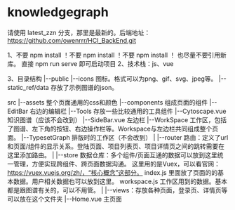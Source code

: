 # knowledgegraph

请使用 latest_zzn 分支，那里是最新的。后端地址：https://github.com/owenrrr/HCI_BackEnd.git

1、不要 npm install ！不要 npm install ！不要 npm install ！
也尽量不要引用新库。
直接 npm run serve 即可启动项目
2、技术栈：js、vue

3、目录结构
|--public
   |--icons 图标。格式可以为png、gif、svg、jpeg等。
   |--static_ref/data 存放了示例图谱的json。

src
|--assets 整个页面通用的css和颜色
|--components 组成页面的组件
   |--EditBar 右边的编辑栏
   |--Tools 存放一些比较通用的工具组件
   |--Cytoscape.vue 知识图谱（应该不会改到）
   |--SideBar.vue 左边栏
   |--WorkSpace 工作区，包括了图谱、左下角的按钮、右边操作栏等。Workspace与左边栏共同组成整个页面。
   |--TypesetGraph 排版时的工作区（不会改到）
|
|--router 路由：定义了url和页面/组件的显示关系。登陆页面、项目列表页、项目详情页之间的跳转需要在这里添加路由。
|
|--store 数据仓库：多个组件/页面互通的数据可以放到这里统一管理，方便实现跨组件、跨页面数据沟通。
   这里用的是Vuex，可以看官网：https://vuex.vuejs.org/zh/，“核心概念”这部分。
   index.js 里面放了页面的的基本数据。用户相关数据也可以放到这里。
   workspace.js 工作区用到的数据。基本都是跟图谱有关的，可以不用管。
|
|--views：存放各种页面，登录页、详情页等可以放在这个文件夹
   |--Home.vue 主页面
